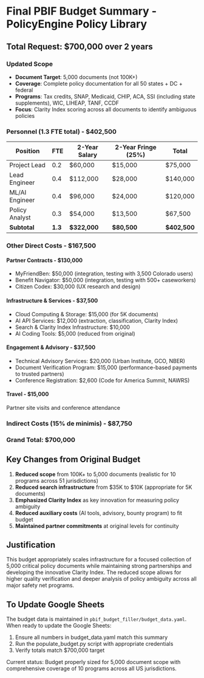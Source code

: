 # Final PBIF Budget Summary - PolicyEngine Policy Library

## Total Request: $700,000 over 2 years

### Updated Scope
- **Document Target**: 5,000 documents (not 100K+)
- **Coverage**: Complete policy documentation for all 50 states + DC + federal
- **Programs**: Tax credits, SNAP, Medicaid, CHIP, ACA, SSI (including state supplements), WIC, LIHEAP, TANF, CCDF
- **Focus**: Clarity Index scoring across all documents to identify ambiguous policies

### Personnel (1.3 FTE total) - $402,500
| Position | FTE | 2-Year Salary | 2-Year Fringe (25%) | Total |
|----------|-----|---------------|---------------------|-------|
| Project Lead | 0.2 | $60,000 | $15,000 | $75,000 |
| Lead Engineer | 0.4 | $112,000 | $28,000 | $140,000 |
| ML/AI Engineer | 0.4 | $96,000 | $24,000 | $120,000 |
| Policy Analyst | 0.3 | $54,000 | $13,500 | $67,500 |
| **Subtotal** | **1.3** | **$322,000** | **$80,500** | **$402,500** |

### Other Direct Costs - $167,500

#### Partner Contracts - $130,000
- MyFriendBen: $50,000 (integration, testing with 3,500 Colorado users)
- Benefit Navigator: $50,000 (integration, testing with 500+ caseworkers)
- Citizen Codex: $30,000 (UX research and design)

#### Infrastructure & Services - $37,500
- Cloud Computing & Storage: $15,000 (for 5K documents)
- AI API Services: $12,000 (extraction, classification, Clarity Index)
- Search & Clarity Index Infrastructure: $10,000
- AI Coding Tools: $5,000 (reduced from original)

#### Engagement & Advisory - $37,500
- Technical Advisory Services: $20,000 (Urban Institute, GCO, NBER)
- Document Verification Program: $15,000 (performance-based payments to trusted partners)
- Conference Registration: $2,600 (Code for America Summit, NAWRS)

#### Travel - $15,000
Partner site visits and conference attendance

### Indirect Costs (15% de minimis) - $87,750

### Grand Total: $700,000

## Key Changes from Original Budget

1. **Reduced scope** from 100K+ to 5,000 documents (realistic for 10 programs across 51 jurisdictions)
2. **Reduced search infrastructure** from $35K to $10K (appropriate for 5K documents)
3. **Emphasized Clarity Index** as key innovation for measuring policy ambiguity
4. **Reduced auxiliary costs** (AI tools, advisory, bounty program) to fit budget
5. **Maintained partner commitments** at original levels for continuity

## Justification

This budget appropriately scales infrastructure for a focused collection of 5,000 critical policy documents while maintaining strong partnerships and developing the innovative Clarity Index. The reduced scope allows for higher quality verification and deeper analysis of policy ambiguity across all major safety net programs.

## To Update Google Sheets

The budget data is maintained in `pbif_budget_filler/budget_data.yaml`. When ready to update the Google Sheets:

1. Ensure all numbers in budget_data.yaml match this summary
2. Run the populate_budget.py script with appropriate credentials
3. Verify totals match $700,000 target

Current status: Budget properly sized for 5,000 document scope with comprehensive coverage of 10 programs across all US jurisdictions.